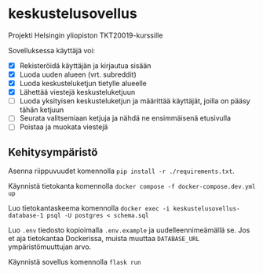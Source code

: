 # keskustelusovellus
Projekti Helsingin yliopiston TKT20019-kurssille

Sovelluksessa käyttäjä voi:
- [X] Rekisteröidä käyttäjän ja kirjautua sisään
- [X] Luoda uuden alueen (vrt. subreddit)
- [X] Luoda keskusteluketjun tietylle alueelle
- [X] Lähettää viestejä keskusteluketjuun
- [ ] Luoda yksityisen keskusteluketjun ja määrittää käyttäjät, joilla on pääsy tähän ketjuun
- [ ] Seurata valitsemiaan ketjuja ja nähdä ne ensimmäisenä etusivulla
- [ ] Poistaa ja muokata viestejä

## Kehitysympäristö

Asenna riippuvuudet komennolla `pip install -r ./requirements.txt`.

Käynnistä tietokanta komennolla `docker compose -f docker-compose.dev.yml up`

Luo tietokantaskeema komennolla `docker exec -i keskustelusovellus-database-1 psql -U postgres < schema.sql`

Luo `.env` tiedosto kopioimalla `.env.example` ja uudelleennimeämällä se. Jos et aja tietokantaa Dockerissa, muista muuttaa `DATABASE_URL` ympäristömuuttujan arvo.

Käynnistä sovellus komennolla `flask run`